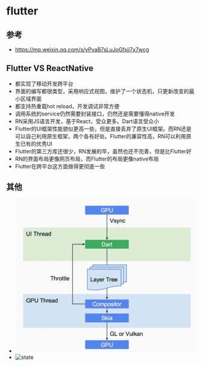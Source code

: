 # flutter

## 参考
  - https://mp.weixin.qq.com/s/yPvaB7sLuJoGfsjj7x7wcg

## Flutter VS ReactNative
 - 都实现了移动开发跨平台
 - 界面的编写都很类型，采用响应式视图，维护了一个状态机，只更新改变的最小区域界面
 - 都支持热重载hot reload，开发调试非常方便
 - 调用系统的service仍然需要封装接口，仍然还是需要懂得native开发
 - RN采用JS语言开发，基于React，受众更多。Dart语言受众小
 - Flutter的UI框架性能貌似更高一些，但是直接丢弃了原生UI框架。而RN还是可以自己利用原生框架，两个各有好处。Flutter的兼容性高，RN可以利用原生已有的优秀UI
 - Flutter的第三方库还很少，RN发展的早，虽然也还不完善，但是比Flutter好
 - RN的界面布局更像网页布局，而Flutter的布局更像native布局
 - Flutter在跨平台这方面做得更彻底一些

## 其他
  - ![GPU-render](gpu-render.png)
  - ![state](state.png)



